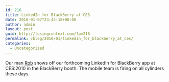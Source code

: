 ```yaml
---
id: 216
title: LinkedIn for BlackBerry at CES
date: 2010-01-07T23:43:18+00:00
author: admin
layout: post
guid: http://losingcontext.com/?p=216
permalink: /blog/2010/01/linkedin_for_blackberry_at_ces/
categories:
  - Uncategorized
---
```

<div class="video">
</div>

Our man [Rob](http://www.linkedin.com/in/robgetzschman) shows off our forthcoming LinkedIn for BlackBerry app at CES:2010 in the BlackBerry booth. The mobile team is firing on all cylinders these days.